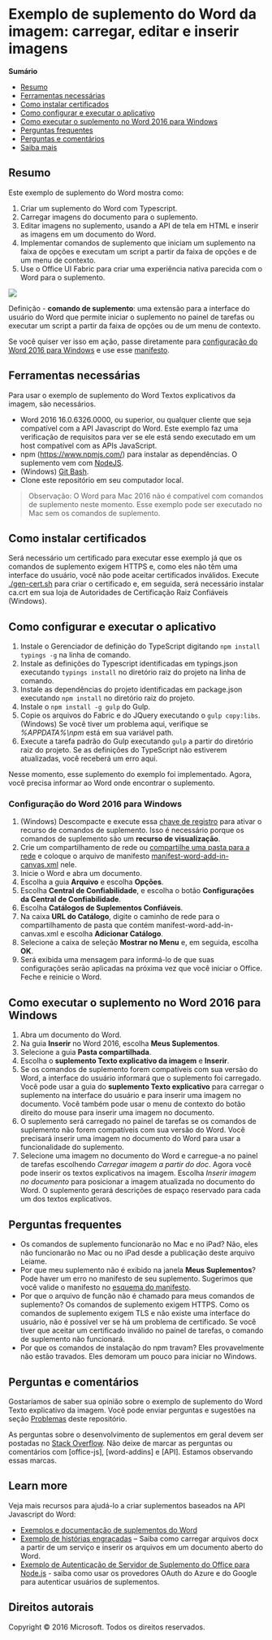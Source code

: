 # <a name="image-callouts-word-add-in-sample:-load,-edit,-and-insert-images"></a>Exemplo de suplemento do Word da imagem: carregar, editar e inserir imagens

**Sumário**

* [Resumo](#summary)
* [Ferramentas necessárias](#required-tools)
* [Como instalar certificados](#how-to-install-certificates)
* [Como configurar e executar o aplicativo](#how-to-set-up-and-run-the-app)
* [Como executar o suplemento no Word 2016 para Windows](#how-to-run-the-add-in-in-Word-2016-for-Windows)
* [Perguntas frequentes](#faq)
* [Perguntas e comentários](#questions-and-comments)
* [Saiba mais](#learn-more)


## <a name="summary"></a>Resumo

Este exemplo de suplemento do Word mostra como:

1. Criar um suplemento do Word com Typescript.
2. Carregar imagens do documento para o suplemento.
3. Editar imagens no suplemento, usando a API de tela em HTML e inserir as imagens em um documento do Word.
4. Implementar comandos de suplemento que iniciam um suplemento na faixa de opções e executam um script a partir da faixa de opções e de um menu de contexto.
5. Use o Office UI Fabric para criar uma experiência nativa parecida com o Word para o suplemento.

![](/readme-images/Word-Add-in-TypeScript-Canvas.gif)

Definição - **comando de suplemento**: uma extensão para a interface do usuário do Word que permite iniciar o suplemento no painel de tarefas ou executar um script a partir da faixa de opções ou de um menu de contexto.

Se você quiser ver isso em ação, passe diretamente para [configuração do Word 2016 para Windows](#word-2016-for-windows-set-up) e use esse [manifesto](https://github.com/OfficeDev/Word-Add-in-TypeScript-Canvas/blob/deploy2Azure/manifest-word-add-in-canvas.xml).

## <a name="required-tools"></a>Ferramentas necessárias

Para usar o exemplo de suplemento do Word Textos explicativos da imagem, são necessários.

* Word 2016 16.0.6326.0000, ou superior, ou qualquer cliente que seja compatível com a API Javascript do Word. Este exemplo faz uma verificação de requisitos para ver se ele está sendo executado em um host compatível com as APIs JavaScript.
* npm (https://www.npmjs.com/) para instalar as dependências. O suplemento vem com [NodeJS](https://nodejs.org/en/).
* (Windows) [Git Bash](http://www.git-scm.com/downloads).
* Clone este repositório em seu computador local.

> Observação: O Word para Mac 2016 não é compatível com comandos de suplemento neste momento. Esse exemplo pode ser executado no Mac sem os comandos de suplemento.

## <a name="how-to-install-certificates"></a>Como instalar certificados

Será necessário um certificado para executar esse exemplo já que os comandos de suplemento exigem HTTPS e, como eles não têm uma interface do usuário, você não pode aceitar certificados inválidos. Execute [./gen-cert.sh](#gen-cert.sh) para criar o certificado e, em seguida, será necessário instalar ca.crt em sua loja de Autoridades de Certificação Raiz Confiáveis (Windows).

## <a name="how-to-set-up-and-run-the-app"></a>Como configurar e executar o aplicativo

1. Instale o Gerenciador de definição do TypeScript digitando ```npm install typings -g``` na linha de comando.
2. Instale as definições do Typescript identificadas em typings.json executando ```typings install``` no diretório raiz do projeto na linha de comando.
3. Instale as dependências do projeto identificadas em package.json executando ```npm install``` no diretório raiz do projeto.
4. Instale o ```npm install -g gulp``` do Gulp.
5. Copie os arquivos do Fabric e do JQuery executando o ```gulp copy:libs```. (Windows) Se você tiver um problema aqui, verifique se *%APPDATA%\npm* está em sua variável path.
6. Execute a tarefa padrão do Gulp executando ```gulp``` a partir do diretório raiz do projeto. Se as definições do TypeScript não estiverem atualizadas, você receberá um erro aqui.

Nesse momento, esse suplemento do exemplo foi implementado. Agora, você precisa informar ao Word onde encontrar o suplemento.

### <a name="word-2016-for-windows-set-up"></a>Configuração do Word 2016 para Windows

1. (Windows) Descompacte e execute essa [chave de registro](https://github.com/OfficeDev/Office-Add-in-Commands-Samples/tree/master/Tools/AddInCommandsUndark) para ativar o recurso de comandos de suplemento. Isso é necessário porque os comandos de suplemento são um **recurso de visualização**.
2. Crie um compartilhamento de rede ou [compartilhe uma pasta para a rede](https://technet.microsoft.com/en-us/library/cc770880.aspx) e coloque o arquivo de manifesto [manifest-word-add-in-canvas.xml](manifest-word-add-in-canvas.xml) nele.
3. Inicie o Word e abra um documento.
4. Escolha a guia **Arquivo** e escolha **Opções**.
5. Escolha **Central de Confiabilidade**, e escolha o botão **Configurações da Central de Confiabilidade**.
6. Escolha **Catálogos de Suplementos Confiáveis**.
7. Na caixa **URL do Catálogo**, digite o caminho de rede para o compartilhamento de pasta que contém manifest-word-add-in-canvas.xml e escolha **Adicionar Catálogo**.
8. Selecione a caixa de seleção **Mostrar no Menu** e, em seguida, escolha **OK**.
9. Será exibida uma mensagem para informá-lo de que suas configurações serão aplicadas na próxima vez que você iniciar o Office. Feche e reinicie o Word.

## <a name="how-to-run-the-add-in-in-word-2016-for-windows"></a>Como executar o suplemento no Word 2016 para Windows

1. Abra um documento do Word.
2. Na guia **Inserir** no Word 2016, escolha **Meus Suplementos**.
3. Selecione a guia **Pasta compartilhada**.
4. Escolha o **suplemento Texto explicativo da imagem** e **Inserir**.
5. Se os comandos de suplemento forem compatíveis com sua versão do Word, a interface do usuário informará que o suplemento foi carregado. Você pode usar a guia do **suplemento Texto explicativo** para carregar o suplemento na interface do usuário e para inserir uma imagem no documento. Você também pode usar o menu de contexto do botão direito do mouse para inserir uma imagem no documento.
6. O suplemento será carregado no painel de tarefas se os comandos de suplemento não forem compatíveis com sua versão do Word. Você precisará inserir uma imagem no documento do Word para usar a funcionalidade do suplemento.
7. Selecione uma imagem no documento do Word e carregue-a no painel de tarefas escolhendo *Carregar imagem a partir do doc*. Agora você pode inserir os textos explicativos na imagem. Escolha *Inserir imagem no documento* para posicionar a imagem atualizada no documento do Word. O suplemento gerará descrições de espaço reservado para cada um dos textos explicativos.

## <a name="faq"></a>Perguntas frequentes

* Os comandos de suplemento funcionarão no Mac e no iPad? Não, eles não funcionarão no Mac ou no iPad desde a publicação deste arquivo Leiame.
* Por que meu suplemento não é exibido na janela **Meus Suplementos**? Pode haver um erro no manifesto de seu suplemento. Sugerimos que você valide o manifesto no [esquema do manifesto](https://github.com/OfficeDev/Office-Add-in-Commands-Samples/tree/master/Tools/XSD).
* Por que o arquivo de função não é chamado para meus comandos de suplemento? Os comandos de suplemento exigem HTTPS. Como os comandos de suplemento exigem TLS e não existe uma interface do usuário, não é possível ver se há um problema de certificado. Se você tiver que aceitar um certificado inválido no painel de tarefas, o comando de suplemento não funcionará.
* Por que os comandos de instalação do npm travam? Eles provavelmente não estão travados. Eles demoram um pouco para iniciar no Windows.

## <a name="questions-and-comments"></a>Perguntas e comentários

Gostaríamos de saber sua opinião sobre o exemplo de suplemento do Word Texto explicativo da imagem. Você pode enviar perguntas e sugestões na seção [Problemas](https://github.com/OfficeDev/Word-Add-in-TypeScript-Canvas/issues) deste repositório.

As perguntas sobre o desenvolvimento de suplementos em geral devem ser postadas no [Stack Overflow](http://stackoverflow.com/questions/tagged/Office365+API). Não deixe de marcar as perguntas ou comentários com [office-js], [word-addins] e [API]. Estamos observando essas marcas.

## <a name="learn-more"></a>Learn more

Veja mais recursos para ajudá-lo a criar suplementos baseados na API Javascript do Word:

* [Exemplos e documentação de suplementos do Word](https://dev.office.com/word)
* [Exemplo de histórias engraçadas](https://github.com/OfficeDev/Word-Add-in-SillyStories) – Saiba como carregar arquivos docx a partir de um serviço e inserir os arquivos em um documento aberto do Word.
* [Exemplo de Autenticação de Servidor de Suplemento do Office para Node.js](https://github.com/OfficeDev/Office-Add-in-Nodejs-ServerAuth) - saiba como usar os provedores OAuth do Azure e do Google para autenticar usuários de suplementos.

## <a name="copyright"></a>Direitos autorais
Copyright © 2016 Microsoft. Todos os direitos reservados.
